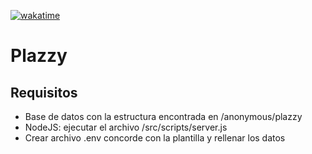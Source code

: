 [![wakatime](https://wakatime.com/badge/user/90f48023-a4b3-46db-a768-5df0bf02bac6/project/018c6549-dde6-44dc-9324-78cb8d89a89d.svg)](https://wakatime.com/badge/user/90f48023-a4b3-46db-a768-5df0bf02bac6/project/018c6549-dde6-44dc-9324-78cb8d89a89d)
# Plazzy
## Requisitos
- Base de datos con la estructura encontrada en /anonymous/plazzy
- NodeJS: ejecutar el archivo /src/scripts/server.js
- Crear archivo .env concorde con la plantilla y rellenar los datos
